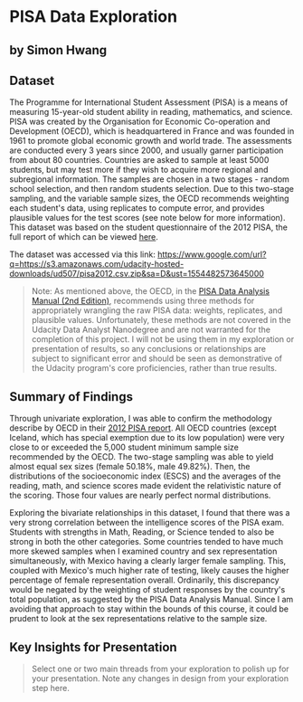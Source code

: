 # PISA Data Exploration
## by Simon Hwang


## Dataset

The Programme for International Student Assessment (PISA) is a means of measuring 15-year-old student ability in reading, mathematics, and science. PISA was created by the Organisation for Economic Co-operation and Development (OECD), which is headquartered in France and was founded in 1961 to promote global economic growth and world trade. The assessments are conducted every 3 years since 2000, and usually garner participation from about 80 countries. Countries are asked to sample at least 5000 students, but may test more if they wish to acquire more regional and subregional information. The samples are chosen in a two stages - random school selection, and then random students selection. Due to this two-stage sampling, and the variable sample sizes, the OECD recommends weighting each student's data, using replicates to compute error, and provides plausible values for the test scores (see note below for more information). This dataset was based on the student questionnaire of the 2012 PISA, the full report of which can be viewed [here](http://www.oecd.org/pisa/pisaproducts/PISA-2012-technical-report-final.pdf).

The dataset was accessed via this link: <https://www.google.com/url?q=https://s3.amazonaws.com/udacity-hosted-downloads/ud507/pisa2012.csv.zip&sa=D&ust=1554482573645000>

>Note: As mentioned above, the OECD, in the [PISA Data Analysis Manual (2nd Edition)](https://catalog.data.gov/dataset/pisa-data-analysis-manual-spss-second-edition/resource/4621631e-7044-4fca-9ab7-17f525be20a1), recommends using three methods for appropriately wrangling the raw PISA data: weights, replicates, and plausible values. Unfortunately, these methods are not covered in the Udacity Data Analyst Nanodegree and are not warranted for the completion of this project. I will not be using them in my exploration or presentation of results, so any conclusions or relationships are subject to significant error and should be seen as demonstrative of the Udacity program's core proficiencies, rather than true results.	

## Summary of Findings

Through univariate exploration, I was able to confirm the methodology describe by OECD in their [2012 PISA report](http://www.oecd.org/pisa/pisaproducts/PISA-2012-technical-report-final.pdf). All OECD countries (except Iceland, which has special exemption due to its low population) were very close to or exceeded the 5,000 student minimum sample size recommended by the OECD. The two-stage sampling was able to yield almost equal sex sizes (female 50.18%, male 49.82%). Then, the distributions of the socioeconomic index (ESCS) and the averages of the reading, math, and science scores made evident the relativistic nature of the scoring. Those four values are nearly perfect normal distributions.

Exploring the bivariate relationships in this dataset, I found that there was a very strong correlation between the intelligence scores of the PISA exam. Students with strengths in Math, Reading, or Science tended to also be strong in both the other categories. Some countries tended to have much more skewed samples when I examined country and sex representation simultaneously, with Mexico having a clearly larger female sampling. This, coupled with Mexico's much higher rate of testing, likely causes the higher percentage of female representation overall. Ordinarily, this discrepancy would be negated by the weighting of student responses by the country's total population, as suggested by the PISA Data Analysis Manual. Since I am avoiding that approach to stay within the bounds of this course, it could be prudent to look at the sex representations relative to the sample size.

## Key Insights for Presentation

> Select one or two main threads from your exploration to polish up for your presentation. Note any changes in design from your exploration step here.